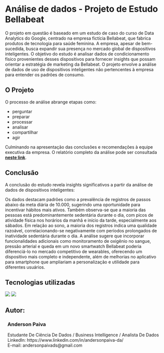 # Análise de dados - Projeto de Estudo Bellabeat
O projeto em questão é baseado em um estudo de caso do curso de Data Analytics do Google, centrado na empresa fictícia Bellabeat, que fabrica produtos de tecnologia para saúde feminina. A empresa, apesar de bem-sucedida, busca expandir sua presença no mercado global de dispositivos inteligentes. O objetivo do estudo é analisar dados de condicionamento físico provenientes desses dispositivos para fornecer insights que possam orientar a estratégia de marketing da Bellabeat. O projeto envolve a análise de dados de uso de dispositivos inteligentes não pertencentes à empresa para entender os padrões de consumo. 

## O Projeto
O processo de análise abrange etapas como: 

- perguntar
- preparar
- processar
- analisar
- compartilhar
- agir

Culminando na apresentação das conclusões e recomendações à equipe executiva da empresa. O relatório completo da análise pode ser consultada [**neste link**]().

## Conclusão
A conclusão do estudo revela insights significativos a partir da análise de dados de dispositivos inteligentes:

Os dados destacam padrões como a prevalência de registros de passos abaixo da meta diária de 10.000, sugerindo uma oportunidade para incentivar hábitos mais ativos. Também observa-se que a maioria das pessoas está predominantemente sedentária durante o dia, com picos de atividade física nos horários da manhã e início da tarde, especialmente aos sábados. Em relação ao sono, a maioria dos registros indica uma qualidade razoável, correlacionando-se negativamente com períodos prolongados de inatividade sedentária durante o dia. A análise sugere que incorporar funcionalidades adicionais como monitoramento de oxigênio no sangue, pressão arterial e queda em um novo smartwatch Bellabeat poderia diferenciá-lo no mercado competitivo de wearables, oferecendo um dispositivo mais completo e independente, além de melhorias no aplicativo para smartphone que ampliariam a personalização e utilidade para diferentes usuários.

## Tecnologias utilizadas
<img src="https://img.shields.io/badge/Microsoft_Excel-217346?style=for-the-badge&logo=microsoft-excel&logoColor=white"> <img src="https://img.shields.io/badge/python-3670A0?style=for-the-badge&logo=python&logoColor=white">

## Autor:

### &nbsp;&nbsp;Anderson Paiva

<p>
&nbsp;&nbsp;Estudante De Ciência De Dados / Business Intelligence / Analista De Dados<br/>
&nbsp;&nbsp;LinkedIn: https://www.linkedin.com/in/andersonpaiva-da/<br/>
&nbsp;&nbsp;E-mail: andersonpaivads@gmail.com<br/>
</p>
